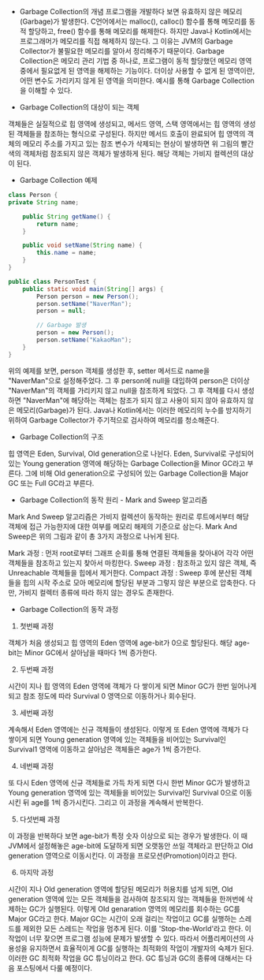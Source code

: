 * Garbage Collection의 개념
  프로그램을 개발하다 보면 유효하지 않은 메모리(Garbage)가 발생한다. C언어에서는 malloc(), calloc() 함수를 통해 메모리를 동적 할당하고, free() 함수를 통해 메모리를 해제한다. 하지만 Java나 Kotlin에서는 프로그래머가 메모리를 직접 해제하지 않는다. 그 이유는 JVM의 Garbage Collector가 불필요한 메모리를 알아서 정리해주기 때문이다. Garbage Collection은 메모리 관리 기법 중 하나로, 프로그램이 동적 할당했던 메모리 영역 중에서 필요없게 된 영역을 해제하는 기능이다. 더이상 사용할 수 없게 된 영역이란, 어떤 변수도 가리키지 않게 된 영역을 의미한다. 예시를 통해 Garbage Collection을 이해할 수 있다.



* Garbage Collection의 대상이 되는 객체

객체들은 실질적으로 힙 영역에 생성되고, 메서드 영역, 스택 영역에서는 힙 영역의 생성된 객체들을 참조하는 형식으로 구성된다. 하지만 메서드 호출이 완료되어 힙 영역의 객체의 메모리 주소를 가지고 있는 참조 변수가 삭제되는 현상이 발생하면 위 그림의 빨간색의 객체처럼 참조되지 않은 객체가 발생하게 된다. 해당 객체는 가비지 컬렉션의 대상이 된다.

* Garbage Collection 예제

```java
class Person {
private String name;

    public String getName() {
        return name;
    }

    public void setName(String name) {
        this.name = name;
    }
}

public class PersonTest {
    public static void main(String[] args) {
        Person person = new Person();
        person.setName("NaverMan");
        person = null;

        // Garbage 발생
        person = new Person();
        person.setName("KakaoMan");
    }
}
```

위의 예제를 보면, person 객체를 생성한 후, setter 메서드로 name을 "NaverMan"으로 설정해주었다. 그 후 person에 null을 대입하여 person은 더이상 "NaverMan"의 객체를 가리키지 않고 null을 참조하게 되었다. 그 후 객체를 다시 생성하면 "NaverMan"에 해당하는 객체는 참조가 되지 않고 사용이 되지 않아 유효하지 않은 메모리(Garbage)가 된다. Java나 Kotlin에서는 이러한 메모리의 누수를 방지하기 위하여 Garbage Collector가 주기적으로 검사하여 메모리를 청소해준다.



* Garbage Collection의 구조

힙 영역은 Eden, Survival, Old generation으로 나뉜다. Eden, Survival로 구성되어 있는 Young generation 영역에 해당하는 Garbage Collection을 Minor GC라고 부른다. 그에 비해 Old generation으로 구성되어 있는 Garbage Collection을 Major GC 또는 Full GC라고 부른다.



* Garbage Collection의 동작 원리 - Mark and Sweep 알고리즘

Mark And Sweep 알고리즘은 가비지 컬렉션이 동작하는 원리로 루트에서부터 해당 객체에 접근 가능한지에 대한 여부를 메모리 해제의 기준으로 삼는다. Mark And Sweep은 위의 그림과 같이 총 3가지 과정으로 나뉘게 된다.

Mark 과정 : 먼저 root로부터 그래프 순회를 통해 연결된 객체들을 찾아내어 각각 어떤 객체들을 참조하고 있는지 찾아서 마킹한다.
Sweep 과정 : 참조하고 있지 않은 객체, 즉 Unreachable 객체들을 힙에서 제거한다.
Compact 과정 : Sweep 후에 분산된 객체들을 힙의 시작 주소로 모아 메모리에 할당된 부분과 그렇지 않은 부분으로 압축한다. 다만, 가비지 컬렉터 종류에 따라 하지 않는 경우도 존재한다.

* Garbage Collection의 동작 과정
1. 첫번째 과정

객체가 처음 생성되고 힙 영역의 Eden 영역에 age-bit가 0으로 할당된다. 해당 age-bit는 Minor GC에서 살아남을 때마다 1씩 증가한다.



2. 두번째 과정

시간이 지나 힙 영역의 Eden 영역에 객체가 다 쌓이게 되면 Minor GC가 한번 일어나게 되고 참조 정도에 따라 Survival 0 영역으로 이동하거나 회수된다.



3. 세번째 과정

계속해서 Eden 영역에는 신규 객체들이 생성된다. 이렇게 또 Eden 영역에 객체가 다 쌓이게 되면 Young generation 영역에 있는 객체들을 비어있는 Survival인 Survival1 영역에 이동하고 살아남은 객체들은 age가 1씩 증가한다.



4. 네번째 과정

또 다시 Eden 영역에 신규 객체들로 가득 차게 되면 다시 한번 Minor GC가 발생하고 Young generation 영역에 있는 객체들을 비어있는 Survival인 Survival 0으로 이동시킨 뒤 age를 1씩 증가시킨다. 그리고 이 과정을 계속해서 반복한다.



5. 다섯번째 과정

이 과정을 반복하다 보면 age-bit가 특정 숫자 이상으로 되는 경우가 발생한다. 이 때 JVM에서 설정해놓은 age-bit에 도달하게 되면 오랫동안 쓰일 객체라고 판단하고 Old generation 영역으로 이동시킨다. 이 과정을 프로모션(Promotion)이라고 한다.



6. 마지막 과정

시간이 지나 Old generation 영역에 할당된 메모리가 허용치를 넘게 되면, Old generation 영역에 있는 모든 객체들을 검사하여 참조되지 않는 객체들을 한꺼번에 삭제하는 GC가 실행된다. 이렇게 OId genaration 영역의 메모리를 회수하는 GC를 Major GC라고 한다. Major GC는 시간이 오래 걸리는 작업이고 GC를 실행하는 스레드를 제외한 모든 스레드는 작업을 멈추게 된다. 이를 'Stop-the-World'라고 한다. 이 작업이 너무 잦으면 프로그램 성능에 문제가 발생할 수 있다. 따라서 어플리케이션의 사용성을 유지하면서 효율적이게 GC를 실행하는 최적화의 작업이 개발자의 숙제가 된다. 이러한 GC 최적화 작업을 GC 튜닝이라고 한다. GC 튜닝과 GC의 종류에 대해서는 다음 포스팅에서 다룰 예정이다.